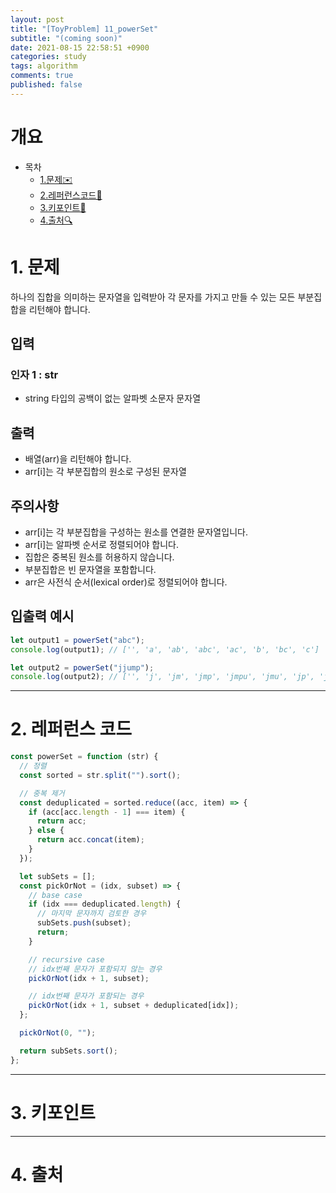 ```yaml
---
layout: post
title: "[ToyProblem] 11_powerSet"
subtitle: "(coming soon)"
date: 2021-08-15 22:58:51 +0900
categories: study
tags: algorithm
comments: true
published: false
---
```


# 개요

- 목차
  - [1.문제✉️](#1.문제)
  - [2.레퍼런스코드🔖](#2.레퍼런스코드)
  - [3.키포인트🔐](#3.키포인트🔑)
  - [4.출처🔍](#4.출처🔍)

# 1. 문제

하나의 집합을 의미하는 문자열을 입력받아 각 문자를 가지고 만들 수 있는 모든 부분집합을 리턴해야 합니다.

## 입력

### 인자 1 : str

- string 타입의 공백이 없는 알파벳 소문자 문자열

## 출력

- 배열(arr)을 리턴해야 합니다.
- arr[i]는 각 부분집합의 원소로 구성된 문자열

## 주의사항

- arr[i]는 각 부분집합을 구성하는 원소를 연결한 문자열입니다.
- arr[i]는 알파벳 순서로 정렬되어야 합니다.
- 집합은 중복된 원소를 허용하지 않습니다.
- 부분집합은 빈 문자열을 포함합니다.
- arr은 사전식 순서(lexical order)로 정렬되어야 합니다.

## 입출력 예시

```javascript
let output1 = powerSet("abc");
console.log(output1); // ['', 'a', 'ab', 'abc', 'ac', 'b', 'bc', 'c']

let output2 = powerSet("jjump");
console.log(output2); // ['', 'j', 'jm', 'jmp', 'jmpu', 'jmu', 'jp', 'jpu', 'ju', 'm', 'mp', 'mpu', 'mu', 'p', 'pu', 'u']
```

---

# 2. 레퍼런스 코드

```javascript
const powerSet = function (str) {
  // 정렬
  const sorted = str.split("").sort();

  // 중복 제거
  const deduplicated = sorted.reduce((acc, item) => {
    if (acc[acc.length - 1] === item) {
      return acc;
    } else {
      return acc.concat(item);
    }
  });

  let subSets = [];
  const pickOrNot = (idx, subset) => {
    // base case
    if (idx === deduplicated.length) {
      // 마지막 문자까지 검토한 경우
      subSets.push(subset);
      return;
    }

    // recursive case
    // idx번째 문자가 포함되지 않는 경우
    pickOrNot(idx + 1, subset);

    // idx번째 문자가 포함되는 경우
    pickOrNot(idx + 1, subset + deduplicated[idx]);
  };

  pickOrNot(0, "");

  return subSets.sort();
};
```

---

# 3. 키포인트

---

# 4. 출처
